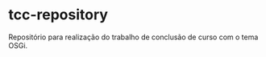 tcc-repository
==============

Repositório para realização do trabalho de conclusão de curso com o tema OSGi.
